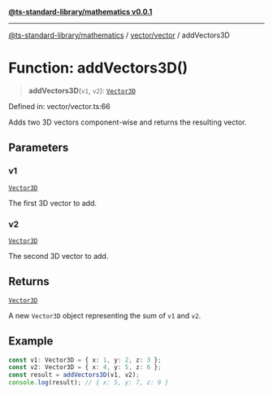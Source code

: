 [**@ts-standard-library/mathematics v0.0.1**](../../../README.md)

***

[@ts-standard-library/mathematics](../../../README.md) / [vector/vector](../README.md) / addVectors3D

# Function: addVectors3D()

> **addVectors3D**(`v1`, `v2`): [`Vector3D`](../type-aliases/Vector3D.md)

Defined in: vector/vector.ts:66

Adds two 3D vectors component-wise and returns the resulting vector.

## Parameters

### v1

[`Vector3D`](../type-aliases/Vector3D.md)

The first 3D vector to add.

### v2

[`Vector3D`](../type-aliases/Vector3D.md)

The second 3D vector to add.

## Returns

[`Vector3D`](../type-aliases/Vector3D.md)

A new `Vector3D` object representing the sum of `v1` and `v2`.

## Example

```ts
const v1: Vector3D = { x: 1, y: 2, z: 3 };
const v2: Vector3D = { x: 4, y: 5, z: 6 };
const result = addVectors3D(v1, v2);
console.log(result); // { x: 5, y: 7, z: 9 }
```

